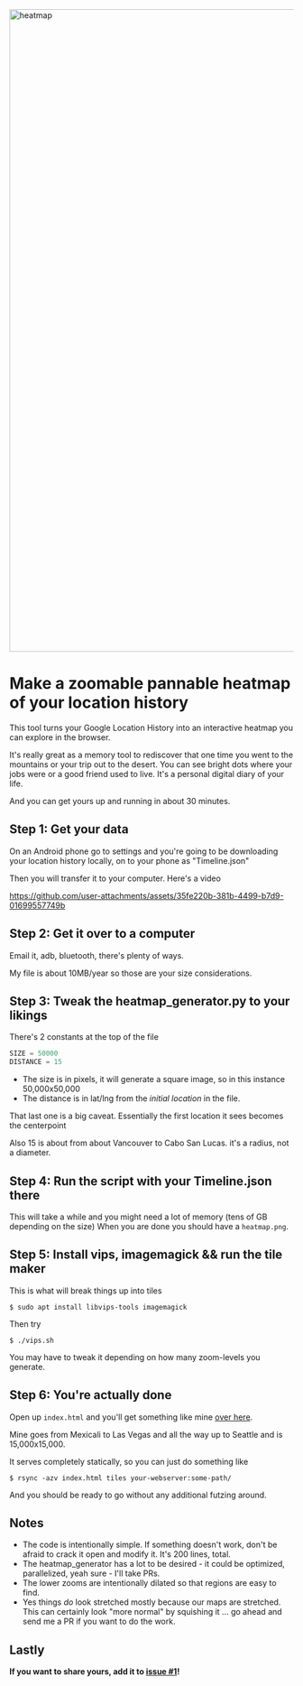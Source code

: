 <img width="2635" height="1139" alt="heatmap" src="https://github.com/user-attachments/assets/334fa540-fd23-4243-8fe2-7f379b284f6d" />

# Make a zoomable pannable heatmap of your location history

This tool turns your Google Location History into an interactive heatmap you can explore in the browser.

It's really great as a memory tool to rediscover that one time you went to the mountains or your trip out to the desert. You can see bright dots where your jobs were or a good friend used to live. It's a personal digital diary of your life.

And you can get yours up and running in about 30 minutes.

## Step 1: Get your data
On an Android phone go to settings and you're going to be downloading your location history locally, on to your phone as "Timeline.json"

Then you will transfer it to your computer. Here's a video

https://github.com/user-attachments/assets/35fe220b-381b-4499-b7d9-01699557749b

## Step 2: Get it over to a computer
Email it, adb, bluetooth, there's plenty of ways. 

My file is about 10MB/year so those are your size considerations.

## Step 3: Tweak the heatmap_generator.py to your likings
There's 2 constants at the top of the file

```python
SIZE = 50000
DISTANCE = 15 
```
- The size is in pixels, it will generate a square image, so in this instance 50,000x50,000
- The distance is in lat/lng from the *initial location* in the file.

That last one is a big caveat. Essentially the first location it sees becomes the centerpoint

Also 15 is about from about Vancouver to Cabo San Lucas. it's a radius, not a diameter.

## Step 4: Run the script with your Timeline.json there
This will take a while and you might need a lot of memory (tens of GB depending on the size)
When you are done you should have a `heatmap.png`.

## Step 5: Install vips, imagemagick && run the tile maker
This is what will break things up into tiles

```shell
$ sudo apt install libvips-tools imagemagick
```

Then try
```shell
$ ./vips.sh
```

You may have to tweak it depending on how many zoom-levels you generate.

## Step 6: You're actually done
Open up `index.html` and you'll get something like mine [over here](https://9ol.es/map).

Mine goes from Mexicali to Las Vegas and all the way up to Seattle and is 15,000x15,000.

It serves completely statically, so you can just do something like

```shell
$ rsync -azv index.html tiles your-webserver:some-path/
```

And you should be ready to go without any additional futzing around.

## Notes

 - The code is intentionally simple. If something doesn't work, don't be afraid to crack it open and modify it. It's 200 lines, total.
 - The heatmap_generator has a lot to be desired - it could be optimized, parallelized, yeah sure - I'll take PRs.
 - The lower zooms are intentionally dilated so that regions are easy to find.
 - Yes things *do* look stretched mostly because our maps are stretched. This can certainly look "more normal" by squishing it ... go ahead and send me a PR if you want to do the work.

## Lastly 
**If you want to share yours, add it to [issue #1](https://github.com/kristopolous/timeline-heatmap/issues/1)!**
